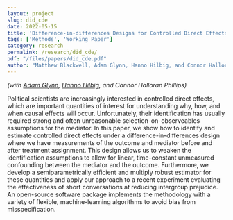 ```yaml
---
layout: project
slug: did_cde
date: 2022-05-15
title: 'Difference-in-differences Designs for Controlled Direct Effects'
tags: ['Methods', 'Working Paper']
category: research
permalink: /research/did_cde/
pdf: "/files/papers/did_cde.pdf"
author: "Matthew Blackwell, Adam Glynn, Hanno Hilbig, and Connor Halloran Phillips"
---
```


*(with [Adam Glynn][], [Hanno Hilbig][], and Connor Halloran Phillips)*

Political scientists are increasingly interested in controlled direct effects, which are important quantities of interest for understanding why, how, and when causal effects will occur. Unfortunately, their identification has usually required strong and often unreasonable selection-on-observeables assumptions for the mediator. In this paper, we show how to identify and estimate controlled direct effects under a difference-in-differences design where we have measurements of the outcome and mediator before and after treatment assignment. This design allows us to weaken the identification assumptions to allow for linear, time-constant unmeasured confounding between the mediator and the outcome. Furthermore, we develop a semiparametrically efficient and multiply robust estimator for these quantities and  apply our approach to a recent experiment evaluating the effectiveness of short conversations at reducing intergroup prejudice. An open-source software package implements the methodology with a variety of flexible, machine-learning algorithms to avoid bias from misspecification.  


[Adam Glynn]: http://scholar.harvard.edu/aglynn
[Hanno Hilbig]: https://www.hannohilbig.com
